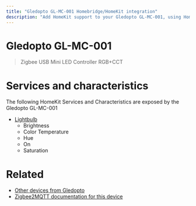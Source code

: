 ```yaml
---
title: "Gledopto GL-MC-001 Homebridge/HomeKit integration"
description: "Add HomeKit support to your Gledopto GL-MC-001, using Homebridge, Zigbee2MQTT and homebridge-z2m."
---
```

<!---
This file has been GENERATED using src/docgen/docgen.ts
DO NOT EDIT THIS FILE MANUALLY!
-->
# Gledopto GL-MC-001
> Zigbee USB Mini LED Controller RGB+CCT


# Services and characteristics
The following HomeKit Services and Characteristics are exposed by
the Gledopto GL-MC-001

* [Lightbulb](../../light.md)
  * Brightness
  * Color Temperature
  * Hue
  * On
  * Saturation


# Related
* [Other devices from Gledopto](../index.md#gledopto)
* [Zigbee2MQTT documentation for this device](https://www.zigbee2mqtt.io/devices/GL-MC-001.html)